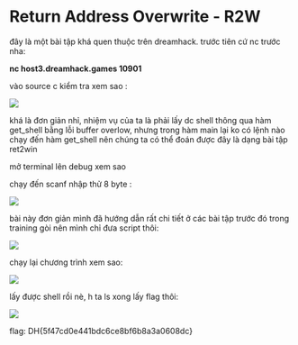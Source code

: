 # Return Address Overwrite - R2W

đây là một bài tập khá quen thuộc trên dreamhack.
trước tiên cứ nc trước nha:

**nc host3.dreamhack.games 10901**

vào source c kiểm tra xem sao : 

![](https://i.imgur.com/aIiL7PV.png)

khá là đơn giản nhỉ, nhiệm vụ của ta là phải lấy dc shell thông qua hàm get_shell bằng lỗi buffer overlow, nhưng trong hàm main lại ko có lệnh nào chạy đến hàm get_shell nên chúng ta có thể đoán được đây là dạng bài tập ret2win

mở terminal lên debug xem sao

chạy đến scanf nhập thử 8 byte : 

![](https://i.imgur.com/WqtOkfP.png)

bài này đơn giản mình đã hướng dẫn rất chi tiết ở các bài tập trước đó trong training gòi nên mình chỉ đưa script thôi:

![](https://i.imgur.com/903dO5X.png)



chạy lại chương trình xem sao:

![](https://i.imgur.com/GBXvu6Y.png)


lấy được shell rồi nè, h ta ls xong lấy flag thôi:

![](https://i.imgur.com/WqdfKnb.png)


flag: DH{5f47cd0e441bdc6ce8bf6b8a3a0608dc}
